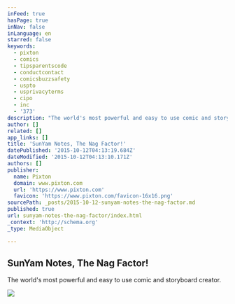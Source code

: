 ```yaml
---
inFeed: true
hasPage: true
inNav: false
inLanguage: en
starred: false
keywords:
  - pixton
  - comics
  - tipsparentscode
  - conductcontact
  - comicsbuzzsafety
  - uspto
  - usprivacyterms
  - cipo
  - inc
  - '373'
description: "The world's most powerful and easy to use comic and storyboard creator."
author: []
related: []
app_links: []
title: 'SunYam Notes, The Nag Factor!'
datePublished: '2015-10-12T04:13:19.684Z'
dateModified: '2015-10-12T04:13:10.171Z'
authors: []
publisher:
  name: Pixton
  domain: www.pixton.com
  url: 'https://www.pixton.com'
  favicon: 'https://www.pixton.com/favicon-16x16.png'
sourcePath: _posts/2015-10-12-sunyam-notes-the-nag-factor.md
published: true
url: sunyam-notes-the-nag-factor/index.html
_context: 'http://schema.org'
_type: MediaObject

---
```

<article style=""><h1>SunYam Notes, The Nag Factor!</h1><p>The world's most powerful and easy to use comic and storyboard creator.</p><img src="https://www.pixton.com/permalink/image/comic/d/t/s/9/dts9h0a8y4aoimcv.png" /></article>